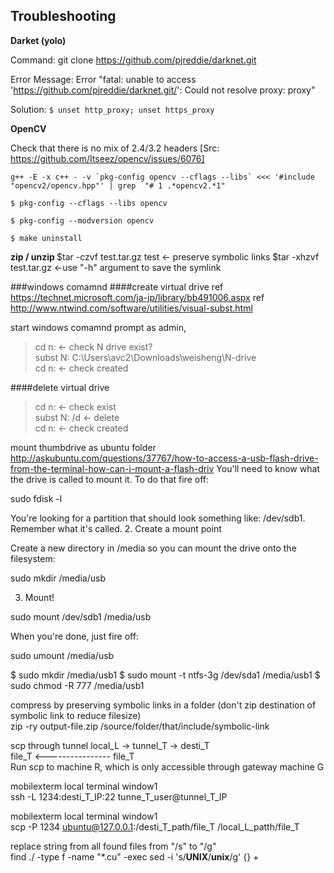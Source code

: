 Troubleshooting
---------------

<b>Darket (yolo)</b>

Command: git clone https://github.com/pjreddie/darknet.git

Error Message: Error "fatal: unable to access 'https://github.com/pjreddie/darknet.git/': Could not resolve proxy: proxy"

Solution: `$ unset http_proxy; unset https_proxy`

<b>OpenCV</b>

Check that there is no mix of 2.4/3.2 headers [Src: https://github.com/Itseez/opencv/issues/6076]
```
g++ -E -x c++ - -v `pkg-config opencv --cflags --libs` <<< '#include "opencv2/opencv.hpp"' | grep  "# 1 .*opencv2.*1"
```

```
$ pkg-config --cflags --libs opencv

$ pkg-config --modversion opencv

$ make uninstall
```

<b> zip / unzip </b>
$tar -czvf test.tar.gz test <- preserve symbolic links
$tar -xhzvf test.tar.gz <-use "-h" argument to save the symlink

###windows comamnd
####create virtual drive
ref https://technet.microsoft.com/ja-jp/library/bb491006.aspx
ref http://www.ntwind.com/software/utilities/visual-subst.html

start windows comamnd prompt as admin, 
>cd n:      <- check N drive exist?  
>subst N: C:\Users\avc2\Downloads\weisheng\N-drive  
>cd n:      <- check created  

####delete virtual drive
>cd n:     <- check exist  
>subst N: /d <- delete  
>cd n:     <- check created  

mount thumbdrive as ubuntu folder
http://askubuntu.com/questions/37767/how-to-access-a-usb-flash-drive-from-the-terminal-how-can-i-mount-a-flash-driv
You'll need to know what the drive is called to mount it. To do that fire off:

sudo fdisk -l

You're looking for a partition that should look something like: /dev/sdb1. Remember what it's called.
2. Create a mount point

Create a new directory in /media so you can mount the drive onto the filesystem:

sudo  mkdir /media/usb

3. Mount!

sudo mount /dev/sdb1 /media/usb

When you're done, just fire off:

sudo umount /media/usb


$ sudo mkdir /media/usb1
$ sudo mount -t ntfs-3g /dev/sda1 /media/usb1
$ sudo chmod -R 777 /media/usb1

compress by preserving symbolic links in a folder (don't zip destination of symbolic link to reduce filesize)  
zip -ry output-file.zip /source/folder/that/include/symbolic-link  

scp through tunnel
local_L -> tunnel_T -> desti_T  
file_T <---------------- file_T  
Run scp to machine R, which is only accessible through gateway machine G    

mobilexterm local terminal window1  
ssh -L 1234:desti_T_IP:22 tunne_T_user@tunnel_T_IP  

mobilexterm local terminal window1  
scp -P 1234 ubuntu@127.0.0.1:/desti_T_path/file_T /local_L_patth/file_T  

replace string from all found files from "/s" to "/g"  
 find ./ -type f -name "*.cu" -exec sed -i 's/__UNIX__/__unix__/g' {} +  

